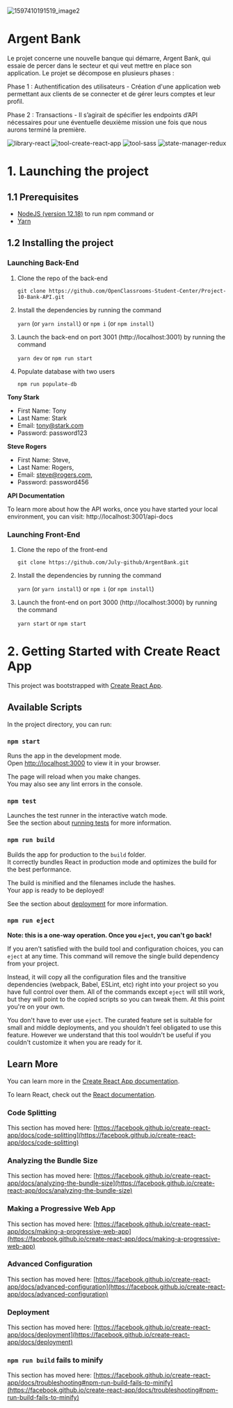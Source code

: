![1597410191519_image2](https://user-images.githubusercontent.com/76209231/176850883-8ed17388-8085-4069-9c7e-ee2c40df691d.jpg)

# Argent Bank

Le projet concerne une nouvelle banque qui démarre, Argent Bank, qui essaie de percer dans le secteur et qui veut mettre en place son application. Le projet se décompose en plusieurs phases :

Phase 1 : Authentification des utilisateurs - Création d'une application web permettant aux clients de se connecter et de gérer leurs comptes et leur profil.

Phase 2 : Transactions - Il s’agirait de spécifier les endpoints d’API nécessaires pour une éventuelle deuxième mission une fois que nous aurons terminé la première.

![library-react](https://user-images.githubusercontent.com/76209231/169810015-87e342f6-ce87-4033-8e16-8194630f88e0.svg)
![tool-create-react-app](https://user-images.githubusercontent.com/76209231/169812977-cf802d09-7b36-4b2c-97ab-143955aef1fa.svg)
![tool-sass](https://user-images.githubusercontent.com/76209231/169813018-fb083b76-0ea4-4a9c-816a-19786ccdd023.svg)
![state-manager-redux](https://user-images.githubusercontent.com/76209231/176850855-196e3c78-434b-415d-8207-9b9483b819e6.svg)

# 1. Launching the project

## 1.1 Prerequisites

* [NodeJS (version 12.18)](https://nodejs.org/en/) to run npm command
or
* [Yarn](https://yarnpkg.com/)


## 1.2 Installing the project

### Launching Back-End

1. Clone the repo of the back-end

    `git clone https://github.com/OpenClassrooms-Student-Center/Project-10-Bank-API.git`
2. Install the dependencies by running the command 

    `yarn` (or `yarn install`) or `npm i` (or `npm install`)
3. Launch the back-end on port 3001 (http://localhost:3001) by running the command 

    `yarn dev` or `npm run start`
4. Populate database with two users

    `npm run populate-db`

  **Tony Stark**
  * First Name: Tony
  * Last Name: Stark
  * Email: tony@stark.com
  * Password: password123
  
  **Steve Rogers**
  * First Name: Steve,
  * Last Name: Rogers,
  * Email: steve@rogers.com,
  * Password: password456

**API Documentation**

To learn more about how the API works, once you have started your local environment, you can visit: http://localhost:3001/api-docs

### Launching Front-End

1. Clone the repo of the front-end

    `git clone https://github.com/July-github/ArgentBank.git`
2. Install the dependencies by running the command 

    `yarn` (or `yarn install`) or `npm i` (or `npm install`)
3. Launch the front-end on port 3000 (http://localhost:3000) by running the command 

    `yarn start` or `npm start`


# 2. Getting Started with Create React App

This project was bootstrapped with [Create React App](https://github.com/facebook/create-react-app).

## Available Scripts

In the project directory, you can run:

### `npm start`

Runs the app in the development mode.\
Open [http://localhost:3000](http://localhost:3000) to view it in your browser.

The page will reload when you make changes.\
You may also see any lint errors in the console.

### `npm test`

Launches the test runner in the interactive watch mode.\
See the section about [running tests](https://facebook.github.io/create-react-app/docs/running-tests) for more information.

### `npm run build`

Builds the app for production to the `build` folder.\
It correctly bundles React in production mode and optimizes the build for the best performance.

The build is minified and the filenames include the hashes.\
Your app is ready to be deployed!

See the section about [deployment](https://facebook.github.io/create-react-app/docs/deployment) for more information.

### `npm run eject`

**Note: this is a one-way operation. Once you `eject`, you can't go back!**

If you aren't satisfied with the build tool and configuration choices, you can `eject` at any time. This command will remove the single build dependency from your project.

Instead, it will copy all the configuration files and the transitive dependencies (webpack, Babel, ESLint, etc) right into your project so you have full control over them. All of the commands except `eject` will still work, but they will point to the copied scripts so you can tweak them. At this point you're on your own.

You don't have to ever use `eject`. The curated feature set is suitable for small and middle deployments, and you shouldn't feel obligated to use this feature. However we understand that this tool wouldn't be useful if you couldn't customize it when you are ready for it.

## Learn More

You can learn more in the [Create React App documentation](https://facebook.github.io/create-react-app/docs/getting-started).

To learn React, check out the [React documentation](https://reactjs.org/).

### Code Splitting

This section has moved here: [https://facebook.github.io/create-react-app/docs/code-splitting](https://facebook.github.io/create-react-app/docs/code-splitting)

### Analyzing the Bundle Size

This section has moved here: [https://facebook.github.io/create-react-app/docs/analyzing-the-bundle-size](https://facebook.github.io/create-react-app/docs/analyzing-the-bundle-size)

### Making a Progressive Web App

This section has moved here: [https://facebook.github.io/create-react-app/docs/making-a-progressive-web-app](https://facebook.github.io/create-react-app/docs/making-a-progressive-web-app)

### Advanced Configuration

This section has moved here: [https://facebook.github.io/create-react-app/docs/advanced-configuration](https://facebook.github.io/create-react-app/docs/advanced-configuration)

### Deployment

This section has moved here: [https://facebook.github.io/create-react-app/docs/deployment](https://facebook.github.io/create-react-app/docs/deployment)

### `npm run build` fails to minify

This section has moved here: [https://facebook.github.io/create-react-app/docs/troubleshooting#npm-run-build-fails-to-minify](https://facebook.github.io/create-react-app/docs/troubleshooting#npm-run-build-fails-to-minify)
